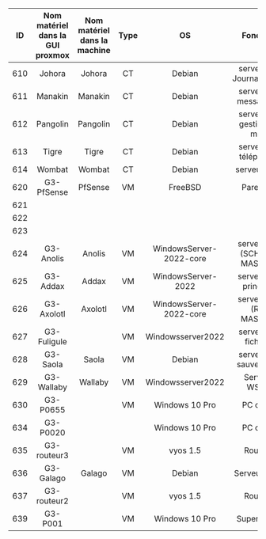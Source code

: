 | ID | Nom matériel dans la GUI proxmox | Nom matériel dans la machine | Type | OS | Fonction | Carte Réseau | IP | Nombre de disques | Taille Totale (en GO) | Espace libre (en GO) | Espace libre (en %) | RAM totale (en GO) | RAM utilisée (en %) | 
| :--: | :--: | :--: |:--: | :--: | :--: |:--: | :--: | :--: | :--: | :--: | :--: | :--: | :--: |
| 610 | Johora | Johora  | CT| Debian | serveur de Journalisation | 625 | 172.24.255.10/24 | 1 | 31.20 | 1.6 | 5.18 |8 | 66.86  |  
| 611| Manakin | Manakin | CT|  Debian| serveur de messagerie |625|172.24.255.7/24 | 1 | 15.58 | 10.5 | 68 | 4 | 58.75 |  
| 612 | Pangolin| Pangolin |CT |Debian  | serveur de gestion de mdp | 625 |172.24.255.5/24|  1|  15.66|  14.2|  91|  1|  15.41|  
| 613 | Tigre | Tigre |CT | Debian |  serveur de téléphonie| 625 |172.24.255.11/24| 1 |9.75  | 2 |20.53  | 2 |  30|  
| 614 | Wombat | Wombat | CT |  Debian| serveur web | 625 |172.24.254.1/24|  1|  7.78|  6.63|  87.25| 1 |  5.67|  
|  620|  G3-PfSense | PfSense | VM| FreeBSD | Pare-feu| 1,625,640 |10.0.0.2/30,172.24.50.2/30, 172.24.254.254/24 | 1 | 7.4 | 6.5 |88  |  2|  45.32|  
| 621 |  |  | |  |  |  |  |  |  |  |  |  |  |  
| 622 |  |  | |  |  |  |  |  |  |  |  |  |  |  
| 623 |  |  | |  |  |  |  |  |  |  |  |  |  |  
| 624 |G3-Anolis  |Anolis  |VM | WindowsServer-2022-core | serveur AD (SCHEMA MASTER)|625  |  172.24.255.3/24  | 1 |  32|  |  | 2 |49.15|
| 625 |G3-Addax  |Addax  |VM |WindowsServer-2022|serveur AD principal|  625  |172.24.255.2/24 | 1 | 32 |  | |2  |39.21  |
|  626| G3-Axolotl |Axolotl  |VM |  WindowsServer-2022-core  |serveur AD (RID MASTER)  |625|172.24.255.1/24 | 1 | 32 |  |  |  2|64.17  |
|627 | G3-Fuligule |  |VM |Windowsserver2022|  serveur de fichiers| 625 |172.24.255.8/24 | 1 | 32 |  |  |  4| 59.25 |  
| 628 |G3-Saola  |Saola  |VM |Debian  |serveur de sauvegarde  |625  |172.24.255.4/24 | 1 |32  |26  | 89 |  4| 39 |  
|  629| G3-Wallaby | Wallaby |VM | Windowsserver2022 | Serveur WSUS | 625 |172.24.255.4/24| 1 | 32 |  |  | 4 |  60.86|  
| 630 |G3-P0655  |  | VM| Windows 10 Pro | PC client |625  |  172.24.2.50   |1  |50  | 5 |10  | 8 | 90.93 |
| 634 | G3-P0020 |  | |Windows 10 Pro| PC client |  625|172.24.16.50 | 1 |50  |  |  |  |  |  
| 635 | G3-routeur3||VM|vyos 1.5 |Routeur |  |  |  |  |  |  |  |  |  2| 17.5 |  
|636 | G3-Galago|Galago |VM |Debian |Serveur GLPI|625 | 172.24.255.6/24 | 1|31 | 26|88 | 2|41.74|
|637 | G3-routeur2| |VM |vyos 1.5 |Routeur | | | | | | | |2 | 18.3|
|639 | G3-P001| |VM |Windows 10 Pro| Supervision |625 | 172.24.16.252 | | | ||8|90.5 |
